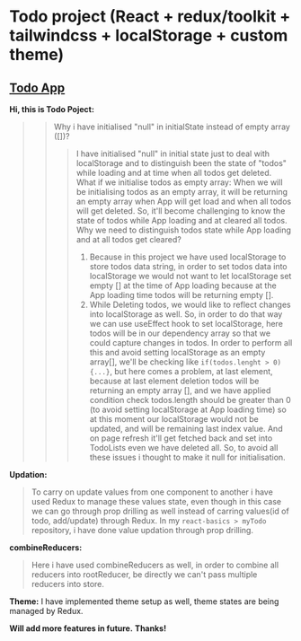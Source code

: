 # Todo project (React + redux/toolkit + tailwindcss + localStorage + custom theme)

## **[Todo App](https://devmsrajput.github.io/react-todo/)**

__Hi, this is Todo Poject:__
> > Why i have initialised "null" in initialState instead of empty array ([])?
> > > I have initialised "null" in initial state just to deal with localStorage and to distinguish been the state of "todos" while loading and at time when all todos get deleted.
> > > What if we initialise todos as empty array: When we will be initialising todos as an empty array, it will be returning an empty array when App will get load and when all todos will get deleted. So, it'll become challenging to know the state of todos while App loading and at cleared all todos.
> > Why we need to distinguish todos state while App loading and at all todos get cleared?
> > > 1. Because in this project we have used localStorage to store todos data string, in order to set todos data into localStorage we would not want to let localStorage set empty [] at the time of App loading because at the App loading time todos will be returning empty [].
> > > 2. While Deleting todos, we would like to reflect changes into localStorage as well. So, in order to do that way we can use useEffect hook to set localStorage, here todos will be in our dependency array so that we could capture changes in todos. In order to perform all this and avoid setting localStorage as an empty array[], we'll be checking like ```if(todos.lenght > 0){...}```, but here comes a problem, at last element, because at last element deletion todos will be returning an empty array [], and we have applied condition check todos.length should be greater than 0 (to avoid setting localStorage at App loading time) so at this moment our localStorage would not be updated, and will be remaining last index value. And on page refresh it'll get fetched back and set into TodoLists even we have deleted all.
> > So, to avoid all these issues i thought to make it null for initialisation.

__Updation:__
> To carry on update values from one component to another i have used Redux to manage these values state, even though in this case we can go through prop drilling as well instead of carring values(id of todo, add/update) through Redux. In my ```react-basics > myTodo``` repository, i have done value updation through prop drilling.
>
__combineReducers:__
> Here i have used combineReducers as well, in order to combine all reducers into rootReducer, be directly we can't pass multiple reducers into store.

__Theme:__
I have implemented theme setup as well, theme states are being managed by Redux.

__Will add more features in future.__
__Thanks!__
